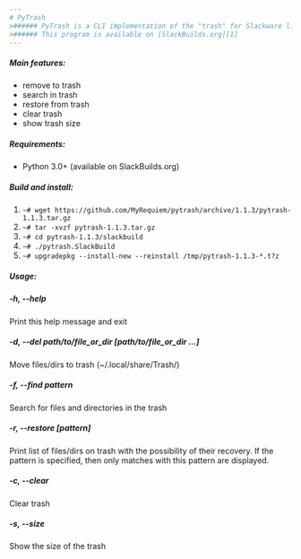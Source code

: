 ```yaml
---
# PyTrash
>###### PyTrash is a CLI implementation of the "trash" for Slackware linux
>###### This program is available on [SlackBuilds.org][1]
---
```

##### Main features:
* remove to trash
* search in trash
* restore from trash
* clear trash
* show trash size

##### Requirements:
* Python 3.0+ (available on SlackBuilds.org)

##### Build and install:
1. `~# wget https://github.com/MyRequiem/pytrash/archive/1.1.3/pytrash-1.1.3.tar.gz`
2. `~# tar -xvzf pytrash-1.1.3.tar.gz`
3. `~# cd pytrash-1.1.3/slackbuild`
4. `~# ./pytrash.SlackBuild`
5. `~# upgradepkg --install-new --reinstall /tmp/pytrash-1.1.3-*.t?z`

##### Usage:
##### -h, --help

Print this help message and exit

##### -d, --del path/to/file_or_dir [path/to/file_or_dir ...]

Move files/dirs to trash (~/.local/share/Trash/)

##### -f, --find pattern

Search for files and directories in the trash

##### -r, --restore [pattern]

Print list of files/dirs on trash with the possibility of their recovery.
If the pattern is specified, then only matches with this pattern are displayed.

##### -c, --clear

Clear trash

##### -s, --size

Show the size of the trash

[1]: https://slackbuilds.org/repository/14.2/system/pytrash/
